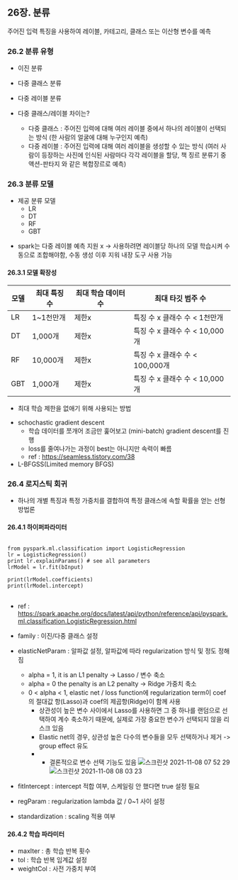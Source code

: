 ## 26장. 분류
주어진 입력 특징을 사용하여 레이블, 카테고리, 클래스 또는 이산형 변수를 예측

### 26.2 분류 유형
- 이진 분류
- 다중 클래스 분류
- 다중 레이블 분류

- 다중 클래스/레이블 차이는?
  - 다중 클래스 : 주어진 입력에 대해 여러 레이블 중에서 하나의 레이블이 선택되는 방식 (한 사람의 얼굴에 대해 누구인지 예측)
  - 다중 레이블 : 주어진 입력에 대해 여러 레이블을 생성할 수 있는 방식 (여러 사람이 등장하는 사진에 인식된 사람마다 각각 레이블을 할당, 책 징르 분류기 중 액션-판타지 와 같은 복합장르로 예측)

### 26.3 분류 모델
- 제공 분류 모델
  - LR
  - DT
  - RF
  - GBT
* spark는 다중 레이블 예측 지원 x -> 사용하려면 레이블당 하나의 모델 학습시켜 수동으로 조합해야함, 수동 생성 이후 지워 내장 도구 사용 가능

#### 26.3.1 모델 확장성

| 모델 | 최대 특징 수 | 최대 학습 데이터 수 | 최대 타깃 범주 수 |
| ----  | ---- | ---- | ---- |
| LR | 1~1천만개 | 제한x | 특징 수 x 클래수 수 < 1천만개 | 
| DT | 1,000개 | 제한x | 특징 수 x 클래수 수 < 10,000개 |
| RF | 10,000개 | 제한x | 특징 수 x 클래수 수 < 100,000개 |
| GBT | 1,000개 | 제한x | 특징 수 x 클래수 수 < 10,000개 |

* 최대 학습 제한을 없애기 위해 사용되는 방법
- schochastic gradient descent
  - 학습 데이터를 쪼개어 조금만 훑어보고 (mini-batch) gradient descent를 진행
  - loss를 줄여나가는 과정이 best는 아니지만 속력이 빠름
  - ref : https://seamless.tistory.com/38  
- L-BFGSS(Limited memory BFGS)

### 26.4 로지스틱 회귀
- 하나의 개별 특징과 특정 가중치를 결합하여 특정 클래스에 속할 확률을 얻는 선형 방법론

#### 26.4.1 하이퍼파라미터
<pre>
<code>
from pyspark.ml.classification import LogisticRegression
lr = LogisticRegression()
print lr.explainParams() # see all parameters
lrModel = lr.fit(bInput)

print(lrModel.coefficients)
print(lrModel.intercept)
</code>
</pre>
- ref : https://spark.apache.org/docs/latest/api/python/reference/api/pyspark.ml.classification.LogisticRegression.html


- family : 이진/다중 클래스 설정 
- elasticNetParam : 알파값 설정, 알파값에 따라 regularization 방식 및 정도 정해짐 
  - alpha = 1, it is an L1 penalty -> Lasso / 변수 축소 
  - alpha = 0  the penalty is an L2 penalty -> Ridge 가중치 축소  
  - 0 < alpha < 1, elastic net / loss function에 regularization term이 coef의 절대값 항(Lasso)과 coef의 제곱항(Ridge)이 함께 사용  
    - 상관성이 높은 변수 사이에서 Lasso를 사용하면 그 중 하나를 랜덤으로 선택하여 계수 축소하기 때문에, 실제로 가장 중요한 변수가 선택되지 않을 리스크 있음  
    - Elastic net의 경우, 상관성 높은 다수의 변수들을 모두 선택하거나 제거 -> group effect 유도  
    - - 결론적으로 변수 선택 기능도 있음
![스크린샷 2021-11-08 07 52 29](https://user-images.githubusercontent.com/36292871/140664888-6b1ca62f-e81a-4939-8a08-b8791fa9b303.png)
![스크린샷 2021-11-08 08 03 23](https://user-images.githubusercontent.com/36292871/140665183-2c4eafc3-b6ce-433b-89c4-d8e723345a5d.png)

- fitIntercept : intercept 적합 여부, 스케일링 안 했다면 true 설정 필요
- regParam : regularization lambda 값 / 0~1 사이 설정
- standardization : scaling 적용 여부

#### 26.4.2 학습 파라미터
- maxIter : 총 학습 반복 횟수
- tol : 학습 반복 임계값 설정
- weightCol : 사전 가중치 부여
